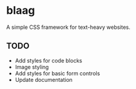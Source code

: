 # blaag
A simple CSS framework for text-heavy websites.

## TODO

- Add styles for code blocks
- Image styling
- Add styles for basic form controls
- Update documentation
